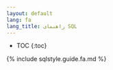 ```yaml
---
layout: default
lang: fa
lang_title: راهنمای SQL
---
```


* TOC
{:toc}

{% include sqlstyle.guide.fa.md %}
